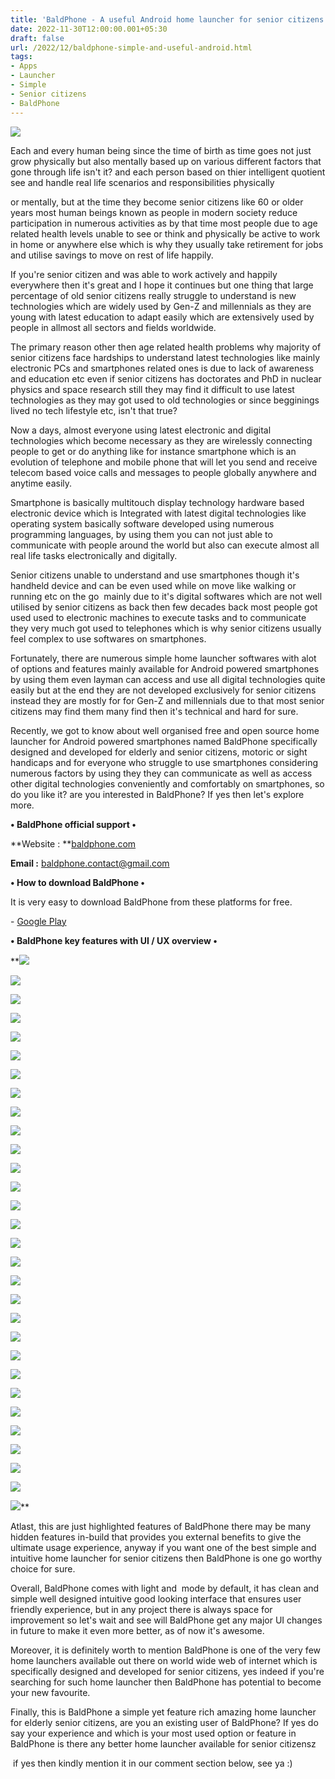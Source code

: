 ```yaml
---
title: 'BaldPhone - A useful Android home launcher for senior citizens.'
date: 2022-11-30T12:00:00.001+05:30
draft: false
url: /2022/12/baldphone-simple-and-useful-android.html
tags: 
- Apps
- Launcher
- Simple
- Senior citizens
- BaldPhone
---
```


 [![](https://lh3.googleusercontent.com/-etsQJvwaAdQ/Y4ejoOsIjFI/AAAAAAAAPaM/D8eUWvLQnF8SfhAQjOrSXndVOxgaO0uiQCNcBGAsYHQ/s1600/1669833628210969-0.png)](https://lh3.googleusercontent.com/-etsQJvwaAdQ/Y4ejoOsIjFI/AAAAAAAAPaM/D8eUWvLQnF8SfhAQjOrSXndVOxgaO0uiQCNcBGAsYHQ/s1600/1669833628210969-0.png) 

  

  

  

Each and every human being since the time of birth as time goes not just grow physically but also mentally based up on various different factors that gone through life isn't it? and each person based on thier intelligent quotient see and handle real life scenarios and responsibilities physically

or mentally, but at the time they become senior citizens like 60 or older years most human beings known as people in modern society reduce participation in numerous activities as by that time most people due to age related health levels unable to see or think and physically be active to work in home or anywhere else which is why they usually take retirement for jobs and utilise savings to move on rest of life happily.

  

If you're senior citizen and was able to work actively and happily everywhere then it's great and I hope it continues but one thing that large percentage of old senior citizens really struggle to understand is new technologies which are widely used by Gen-Z and millennials as they are young with latest education to adapt easily which are extensively used by people in allmost all sectors and fields worldwide.

  

The primary reason other then age related health problems why majority of senior citizens face hardships to understand latest technologies like mainly electronic PCs and smartphones related ones is due to lack of awareness and education etc even if senior citizens has doctorates and PhD in nuclear physics and space research still they may find it difficult to use latest technologies as they may got used to old technologies or since begginings lived no tech lifestyle etc, isn't that true?

  

Now a days, almost everyone using latest electronic and digital technologies which become necessary as they are wirelessly connecting people to get or do anything like for instance smartphone which is an evolution of telephone and mobile phone that will let you send and receive telecom based voice calls and messages to people globally anywhere and anytime easily.

  

Smartphone is basically multitouch display technology hardware based electronic device which is Integrated with latest digital technologies like operating system basically software developed using numerous programming languages, by using them you can not just able to communicate with people around the world but also can execute almost all real life tasks electronically and digitally.

  

Senior citizens unable to understand and use smartphones though it's handheld device and can be even used while on move like walking or running etc on the go  mainly due to it's digital softwares which are not well utilised by senior citizens as back then few decades back most people got used used to electronic machines to execute tasks and to communicate they very much got used to telephones which is why senior citizens usually feel complex to use softwares on smartphones.

  

Fortunately, there are numerous simple home launcher softwares with alot of options and features mainly available for Android powered smartphones by using them even layman can access and use all digital technologies quite easily but at the end they are not developed exclusively for senior citizens instead they are mostly for for Gen-Z and millennials due to that most senior citizens may find them many find then it's technical and hard for sure.

  

Recently, we got to know about well organised free and open source home launcher for Android powered smartphones named BaldPhone specifically designed and developed for elderly and senior citizens, motoric or sight handicaps and for everyone who struggle to use smartphones considering numerous factors by using they they can communicate as well as access other digital technologies conveniently and comfortably on smartphones, so do you like it? are you interested in BaldPhone? If yes then let's explore more.

  

**• BaldPhone official support •**

**Website : **[baldphone.com](http://baldphone.com)

**Email :** [baldphone.contact@gmail.com](mailto:baldphone.contact@gmail.com)

**• How to download BaldPhone •**

It is very easy to download BaldPhone from these platforms for free.

  

\- [Google Play](https://play.google.com/store/apps/details?id=com.bald.uriah.baldphone.gp)

**• BaldPhone key features with UI / UX overview •**

 **[![](https://lh3.googleusercontent.com/-1RpOEgL5BxU/Y4ejnVFVAAI/AAAAAAAAPaI/MQ7tkz_RDB46moNoMdFkqm_lY77p-IhKwCNcBGAsYHQ/s1600/1669833625056181-1.png)](https://lh3.googleusercontent.com/-1RpOEgL5BxU/Y4ejnVFVAAI/AAAAAAAAPaI/MQ7tkz_RDB46moNoMdFkqm_lY77p-IhKwCNcBGAsYHQ/s1600/1669833625056181-1.png) 

 [![](https://lh3.googleusercontent.com/-eAxW0BC4i9g/Y4ejmfqcW0I/AAAAAAAAPaE/rLy0CTwAYEIOw6dZktZC6ul7j0-wh9R4wCNcBGAsYHQ/s1600/1669833621830337-2.png)](https://lh3.googleusercontent.com/-eAxW0BC4i9g/Y4ejmfqcW0I/AAAAAAAAPaE/rLy0CTwAYEIOw6dZktZC6ul7j0-wh9R4wCNcBGAsYHQ/s1600/1669833621830337-2.png) 

 [![](https://lh3.googleusercontent.com/-gYukh2Go4Uw/Y4ejlsvaycI/AAAAAAAAPaA/yWHl24BAamII6oklOhWPMgWZ3_AVr050gCNcBGAsYHQ/s1600/1669833618315328-3.png)](https://lh3.googleusercontent.com/-gYukh2Go4Uw/Y4ejlsvaycI/AAAAAAAAPaA/yWHl24BAamII6oklOhWPMgWZ3_AVr050gCNcBGAsYHQ/s1600/1669833618315328-3.png) 

 [![](https://lh3.googleusercontent.com/--Ynvd9hr7cM/Y4ejk6avOLI/AAAAAAAAPZ8/Vq8sntckIjkGM1CkojGV270YuQWFFKQHQCNcBGAsYHQ/s1600/1669833614603343-4.png)](https://lh3.googleusercontent.com/--Ynvd9hr7cM/Y4ejk6avOLI/AAAAAAAAPZ8/Vq8sntckIjkGM1CkojGV270YuQWFFKQHQCNcBGAsYHQ/s1600/1669833614603343-4.png) 

 [![](https://lh3.googleusercontent.com/-LsZJidQsUBA/Y4ejj9Ajh9I/AAAAAAAAPZ4/vBgKrD8jJ8YvdEACUw7X1Vfwv9bj-cj1ACNcBGAsYHQ/s1600/1669833609979303-5.png)](https://lh3.googleusercontent.com/-LsZJidQsUBA/Y4ejj9Ajh9I/AAAAAAAAPZ4/vBgKrD8jJ8YvdEACUw7X1Vfwv9bj-cj1ACNcBGAsYHQ/s1600/1669833609979303-5.png) 

 [![](https://lh3.googleusercontent.com/-rcYMhTa3n_s/Y4ejigASWKI/AAAAAAAAPZ0/E7WEsT9Kl5c0eOnFt0IbPbbNpPDm3fEkACNcBGAsYHQ/s1600/1669833606658243-6.png)](https://lh3.googleusercontent.com/-rcYMhTa3n_s/Y4ejigASWKI/AAAAAAAAPZ0/E7WEsT9Kl5c0eOnFt0IbPbbNpPDm3fEkACNcBGAsYHQ/s1600/1669833606658243-6.png) 

 [![](https://lh3.googleusercontent.com/-4MgKxGvjusg/Y4ejh7L2PgI/AAAAAAAAPZw/5J5uCiCFdVQW9zcUdmlxghT-NsxvsTqYQCNcBGAsYHQ/s1600/1669833603461183-7.png)](https://lh3.googleusercontent.com/-4MgKxGvjusg/Y4ejh7L2PgI/AAAAAAAAPZw/5J5uCiCFdVQW9zcUdmlxghT-NsxvsTqYQCNcBGAsYHQ/s1600/1669833603461183-7.png) 

 [![](https://lh3.googleusercontent.com/-frmRKe7q0Pc/Y4ejhB3aBiI/AAAAAAAAPZs/WwJLrnLsP7s09Mq8VztX7T-YtvFOfhRkACNcBGAsYHQ/s1600/1669833599333538-8.png)](https://lh3.googleusercontent.com/-frmRKe7q0Pc/Y4ejhB3aBiI/AAAAAAAAPZs/WwJLrnLsP7s09Mq8VztX7T-YtvFOfhRkACNcBGAsYHQ/s1600/1669833599333538-8.png) 

 [![](https://lh3.googleusercontent.com/-zQcDqq_VWL8/Y4ejgDccslI/AAAAAAAAPZo/FM7crPVhg7oWAeeVwI_k6Wjfhmv1Z-xgQCNcBGAsYHQ/s1600/1669833596171903-9.png)](https://lh3.googleusercontent.com/-zQcDqq_VWL8/Y4ejgDccslI/AAAAAAAAPZo/FM7crPVhg7oWAeeVwI_k6Wjfhmv1Z-xgQCNcBGAsYHQ/s1600/1669833596171903-9.png) 

 [![](https://lh3.googleusercontent.com/-eW53sz4oVyk/Y4ejfKVpHrI/AAAAAAAAPZk/jzGnmbzmOSIgqH-Xc-ZmM7Zi_WpJKFbLgCNcBGAsYHQ/s1600/1669833592808302-10.png)](https://lh3.googleusercontent.com/-eW53sz4oVyk/Y4ejfKVpHrI/AAAAAAAAPZk/jzGnmbzmOSIgqH-Xc-ZmM7Zi_WpJKFbLgCNcBGAsYHQ/s1600/1669833592808302-10.png) 

 [![](https://lh3.googleusercontent.com/-9a6gYQPoeK4/Y4ejedhymdI/AAAAAAAAPZc/42uyOV-ztEwxb6bktMOwvwNnpzeBOMM9gCNcBGAsYHQ/s1600/1669833588409778-11.png)](https://lh3.googleusercontent.com/-9a6gYQPoeK4/Y4ejedhymdI/AAAAAAAAPZc/42uyOV-ztEwxb6bktMOwvwNnpzeBOMM9gCNcBGAsYHQ/s1600/1669833588409778-11.png) 

 [![](https://lh3.googleusercontent.com/-qcJ1POwibrc/Y4ejdbFjFzI/AAAAAAAAPZY/oF2hPpvagB8Zd6bOytp5tgrvSB-td6JuQCNcBGAsYHQ/s1600/1669833584147800-12.png)](https://lh3.googleusercontent.com/-qcJ1POwibrc/Y4ejdbFjFzI/AAAAAAAAPZY/oF2hPpvagB8Zd6bOytp5tgrvSB-td6JuQCNcBGAsYHQ/s1600/1669833584147800-12.png) 

 [![](https://lh3.googleusercontent.com/-NhXnZ6eX4hE/Y4ejcHxYsEI/AAAAAAAAPZU/-6QHy2c9tnoAllkNmX_2La_atbVzTD9swCNcBGAsYHQ/s1600/1669833580015941-13.png)](https://lh3.googleusercontent.com/-NhXnZ6eX4hE/Y4ejcHxYsEI/AAAAAAAAPZU/-6QHy2c9tnoAllkNmX_2La_atbVzTD9swCNcBGAsYHQ/s1600/1669833580015941-13.png) 

 [![](https://lh3.googleusercontent.com/-PpAiNumTjp0/Y4ejbEN8jyI/AAAAAAAAPZQ/bnvQIJlU8rskIF-8WRuRtSXCz4oh5JG0wCNcBGAsYHQ/s1600/1669833576553258-14.png)](https://lh3.googleusercontent.com/-PpAiNumTjp0/Y4ejbEN8jyI/AAAAAAAAPZQ/bnvQIJlU8rskIF-8WRuRtSXCz4oh5JG0wCNcBGAsYHQ/s1600/1669833576553258-14.png) 

 [![](https://lh3.googleusercontent.com/-P72O8NTRhAw/Y4ejaMa7gFI/AAAAAAAAPZM/wJ6aXo2VCtsrLGFQSmltG5tcoWmOHGpqgCNcBGAsYHQ/s1600/1669833572654206-15.png)](https://lh3.googleusercontent.com/-P72O8NTRhAw/Y4ejaMa7gFI/AAAAAAAAPZM/wJ6aXo2VCtsrLGFQSmltG5tcoWmOHGpqgCNcBGAsYHQ/s1600/1669833572654206-15.png) 

 [![](https://lh3.googleusercontent.com/-p2CKx1NixSQ/Y4ejZYWhO-I/AAAAAAAAPZI/Rv0SPjLgdM8bqejJdg3A2v8WW-j7-y30wCNcBGAsYHQ/s1600/1669833568808837-16.png)](https://lh3.googleusercontent.com/-p2CKx1NixSQ/Y4ejZYWhO-I/AAAAAAAAPZI/Rv0SPjLgdM8bqejJdg3A2v8WW-j7-y30wCNcBGAsYHQ/s1600/1669833568808837-16.png) 

  

 [![](https://lh3.googleusercontent.com/-LUN9qrF0FYw/Y4ejYSdWWcI/AAAAAAAAPZE/S9Y7UUAdfbI2y8EflQyPT9N9pHQ4kydKwCNcBGAsYHQ/s1600/1669833564980120-17.png)](https://lh3.googleusercontent.com/-LUN9qrF0FYw/Y4ejYSdWWcI/AAAAAAAAPZE/S9Y7UUAdfbI2y8EflQyPT9N9pHQ4kydKwCNcBGAsYHQ/s1600/1669833564980120-17.png) 

  

 [![](https://lh3.googleusercontent.com/-NrWqj_BWGtQ/Y4ejXeUzERI/AAAAAAAAPZA/5_dG9wYGC4kAk9lVqKZY2ojl9X1RCTD3ACNcBGAsYHQ/s1600/1669833561118916-18.png)](https://lh3.googleusercontent.com/-NrWqj_BWGtQ/Y4ejXeUzERI/AAAAAAAAPZA/5_dG9wYGC4kAk9lVqKZY2ojl9X1RCTD3ACNcBGAsYHQ/s1600/1669833561118916-18.png) 

 [![](https://lh3.googleusercontent.com/-IurFg0_tDcU/Y4ejWVxCHfI/AAAAAAAAPY8/dq-qrc3cL-QdXFyE6CbG3nw04fj70CU4QCNcBGAsYHQ/s1600/1669833557653953-19.png)](https://lh3.googleusercontent.com/-IurFg0_tDcU/Y4ejWVxCHfI/AAAAAAAAPY8/dq-qrc3cL-QdXFyE6CbG3nw04fj70CU4QCNcBGAsYHQ/s1600/1669833557653953-19.png) 

 [![](https://lh3.googleusercontent.com/-3QMEsQ1eEtc/Y4ejVpgzSVI/AAAAAAAAPY4/8y9FjFGJT7M8yBUM_xpOxKGZNiwbYachACNcBGAsYHQ/s1600/1669833554485911-20.png)](https://lh3.googleusercontent.com/-3QMEsQ1eEtc/Y4ejVpgzSVI/AAAAAAAAPY4/8y9FjFGJT7M8yBUM_xpOxKGZNiwbYachACNcBGAsYHQ/s1600/1669833554485911-20.png) 

 [![](https://lh3.googleusercontent.com/-KtmjmmmwgY0/Y4ejU72LUxI/AAAAAAAAPY0/9GkR1A4MQeIiYgy2R7gtlnvDzEyYgj4bACNcBGAsYHQ/s1600/1669833551021910-21.png)](https://lh3.googleusercontent.com/-KtmjmmmwgY0/Y4ejU72LUxI/AAAAAAAAPY0/9GkR1A4MQeIiYgy2R7gtlnvDzEyYgj4bACNcBGAsYHQ/s1600/1669833551021910-21.png) 

 [![](https://lh3.googleusercontent.com/-Ukr2iieeEdA/Y4ejT1yFTsI/AAAAAAAAPYw/OSBUjuYd524yhaHI_GspvH75CtdYU7ENgCNcBGAsYHQ/s1600/1669833547448573-22.png)](https://lh3.googleusercontent.com/-Ukr2iieeEdA/Y4ejT1yFTsI/AAAAAAAAPYw/OSBUjuYd524yhaHI_GspvH75CtdYU7ENgCNcBGAsYHQ/s1600/1669833547448573-22.png) 

 [![](https://lh3.googleusercontent.com/-pEScyFZ8Azg/Y4ejSwJ2O5I/AAAAAAAAPYs/unglFsRUZ9If2EFAEvRBfVGPSncC6TbRgCNcBGAsYHQ/s1600/1669833543961837-23.png)](https://lh3.googleusercontent.com/-pEScyFZ8Azg/Y4ejSwJ2O5I/AAAAAAAAPYs/unglFsRUZ9If2EFAEvRBfVGPSncC6TbRgCNcBGAsYHQ/s1600/1669833543961837-23.png) 

 [![](https://lh3.googleusercontent.com/-OcJFFg6rNVg/Y4ejSNeLXzI/AAAAAAAAPYo/dEquplkWSLAjOkPPG03qIc2_Me8N6aX0wCNcBGAsYHQ/s1600/1669833539575570-24.png)](https://lh3.googleusercontent.com/-OcJFFg6rNVg/Y4ejSNeLXzI/AAAAAAAAPYo/dEquplkWSLAjOkPPG03qIc2_Me8N6aX0wCNcBGAsYHQ/s1600/1669833539575570-24.png) 

 [![](https://lh3.googleusercontent.com/-rKjyuUWGyzs/Y4ejRE4fK2I/AAAAAAAAPYk/uu_X_b69BpUbZz7WdTl4sdMzzQq1r0yUwCNcBGAsYHQ/s1600/1669833536280193-25.png)](https://lh3.googleusercontent.com/-rKjyuUWGyzs/Y4ejRE4fK2I/AAAAAAAAPYk/uu_X_b69BpUbZz7WdTl4sdMzzQq1r0yUwCNcBGAsYHQ/s1600/1669833536280193-25.png) 

 [![](https://lh3.googleusercontent.com/-amAaJnGcza8/Y4ejQDmfOSI/AAAAAAAAPYg/_noPhLdaWc4fnFi3pS4Ru2Bbn8F7V26IACNcBGAsYHQ/s1600/1669833532950426-26.png)](https://lh3.googleusercontent.com/-amAaJnGcza8/Y4ejQDmfOSI/AAAAAAAAPYg/_noPhLdaWc4fnFi3pS4Ru2Bbn8F7V26IACNcBGAsYHQ/s1600/1669833532950426-26.png) 

 [![](https://lh3.googleusercontent.com/-JGGe65L905o/Y4ejPUihFZI/AAAAAAAAPYc/h0zME8-RNbk6PEdtmGFnq24CYrPHaBXZACNcBGAsYHQ/s1600/1669833529638905-27.png)](https://lh3.googleusercontent.com/-JGGe65L905o/Y4ejPUihFZI/AAAAAAAAPYc/h0zME8-RNbk6PEdtmGFnq24CYrPHaBXZACNcBGAsYHQ/s1600/1669833529638905-27.png) 

 [![](https://lh3.googleusercontent.com/-xQ9_6_WEXhA/Y4ejOqG0ukI/AAAAAAAAPYY/hg3J4iu6kEktysbBvbAd3WFzwkY37GVLQCNcBGAsYHQ/s1600/1669833526480793-28.png)](https://lh3.googleusercontent.com/-xQ9_6_WEXhA/Y4ejOqG0ukI/AAAAAAAAPYY/hg3J4iu6kEktysbBvbAd3WFzwkY37GVLQCNcBGAsYHQ/s1600/1669833526480793-28.png) 

 [![](https://lh3.googleusercontent.com/-u64Ul-qqv-Q/Y4ejN1aT_JI/AAAAAAAAPYU/oSuRuFwiMXgQEwkkI2WELXC8So_4qGS8ACNcBGAsYHQ/s1600/1669833523116437-29.png)](https://lh3.googleusercontent.com/-u64Ul-qqv-Q/Y4ejN1aT_JI/AAAAAAAAPYU/oSuRuFwiMXgQEwkkI2WELXC8So_4qGS8ACNcBGAsYHQ/s1600/1669833523116437-29.png) 

 [![](https://lh3.googleusercontent.com/-HVpd6jsPU7U/Y4ejM8sQ-PI/AAAAAAAAPYQ/N61hvFVUfTAxLIcVH2UOfm9r3zBftJMEACNcBGAsYHQ/s1600/1669833518601297-30.png)](https://lh3.googleusercontent.com/-HVpd6jsPU7U/Y4ejM8sQ-PI/AAAAAAAAPYQ/N61hvFVUfTAxLIcVH2UOfm9r3zBftJMEACNcBGAsYHQ/s1600/1669833518601297-30.png)** 

Atlast, this are just highlighted features of BaldPhone there may be many hidden features in-build that provides you external benefits to give the ultimate usage experience, anyway if you want one of the best simple and intuitive home launcher for senior citizens then BaldPhone is one go worthy choice for sure.

  

Overall, BaldPhone comes with light and  mode by default, it has clean and simple well designed intuitive good looking interface that ensures user friendly experience, but in any project there is always space for improvement so let's wait and see will BaldPhone get any major UI changes in future to make it even more better, as of now it's awesome.

  

Moreover, it is definitely worth to mention BaldPhone is one of the very few home launchers available out there on world wide web of internet which is specifically designed and developed for senior citizens, yes indeed if you're searching for such home launcher then BaldPhone has potential to become your new favourite.

  

Finally, this is BaldPhone a simple yet feature rich amazing home launcher for elderly senior citizens, are you an existing user of BaldPhone? If yes do say your experience and which is your most used option or feature in BaldPhone is there any better home launcher available for senior citizensz

 if yes then kindly mention it in our comment section below, see ya :)